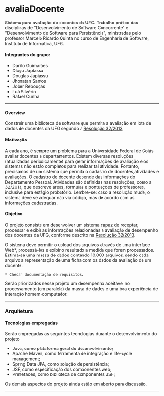 avaliaDocente
=============

Sistema para avaliação de docentes da UFG. Trabalho prático das disciplinas de "Desenvolvimento de Software Concorrente" e "Desenvolvimento de Software para Persistência", ministradas pelo professor Marcelo Ricardo Quinta no curso de Engenharia de Software, Instituto de Informática, UFG.

#### Integrantes do grupo:
* Danilo Guimarães
* Diogo Japiassu
* Douglas Japiassu
* Jhonatan Santos
* Jober Rebouças
* Luã Silvério
* Rafael Cunha

***

#### Overview
Construir uma biblioteca de software que permita a avaliação em lote de dados de docentes da UFG segundo a [Resolução 32/2013](http://www.adufg.org.br/dados/editor3/file/Resolucao_CONSUNI_2013_0032.pdf "Resolução 32/2013").

#### Motivação
A cada ano, é sempre um problema para a Universidade Federal de Goiás avaliar docentes e departamentos. Existem diversas resoluções (atualizadas periodicamente) para gerar informações de avaliação e os sistemas não estão completos para realizar tal atividade. Portanto, precisamos de um sistema que permita o cadastro de docentes,atividades e avaliações. O cadastro de docente depende das informações do Departamento Pessoal. Atividades são definidas nas resoluções, como a 32/2013, que descreve áreas, fórmulas e pontuações de professores, inclusive para estágio probatório. Lembre-se: caso a resolução mude, o sistema deve se adequar não via código, mas de acordo com as informações cadastradas.

#### Objetivo
O projeto consiste em desenvolver um sistema capaz de receptar, processar e exibir as informações relacionadas a avaliação de desempenho dos docentes da UFG, conforme descrito na [Resolução 32/2013](http://www.adufg.org.br/dados/editor3/file/Resolucao_CONSUNI_2013_0032.pdf "Resolução 32/2013").

O sistema deve permitir o upload dos arquivos através de uma interface Web*, processá-los e exibir o resultado a medida que forem processados.
Estima-se uma massa de dados contendo 10.000 arquivos, sendo cada arquivo a representação de uma ficha com os dados da avaliação de um docente.

```
* Checar documentação de requisitos.
```

Serão priorizados nesse projeto um desempenho aceitável no processamento (em paralelo) da massa de dados e uma boa experiência de interação homem-computador.



***

### Arquitetura

#### Tecnologias empregadas
Serão empregadas as seguintes tecnologias durante o desenvolvimento do projeto:

* Java, como plataforma geral de desenvolvimento;
* Apache Maven, como ferramenta de integração e life-cycle management;
* Spring Data JPA, como solução de persistência;
* JSF, como especificação dos componentes web;
* Primefaces, como biblioteca de componentes JSF;

Os demais aspectos do projeto ainda estão em aberto para discussão.

***

